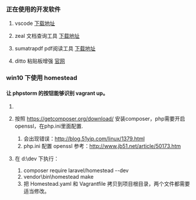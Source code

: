 ### 正在使用的开发软件

1. vscode [下载地址](https://code.visualstudio.com/docs?start=true)

2. zeal 文档查询工具 [下载地址](https://zealdocs.org/download.html#windows)

3. sumatrapdf pdf阅读工具 [下载地址](http://www.sumatrapdfreader.org/free-pdf-reader.html)

4. ditto 粘贴板增强 [官网](http://ditto-cp.sourceforge.net/)

### win10 下使用 homestead

#### 让 phpstorm 的按钮能够识别 vagrant up。

1. 

2. 按照 https://getcomposer.org/download/ 安装composer，php需要开启 openssl，在php.ini里面配置.
    
    1. 会出现错误：http://blog.51yip.com/linux/1379.html
    2. php.ini 配置 openssl 参考：http://www.jb51.net/article/50173.htm
    
3. 在 d:\dev 下执行：

    1. composer require laravel/homestead --dev
    2. vendor\\bin\\homestead make
    3. 把 Homestead.yaml 和 Vagrantfile 拷贝到项目根目录，两个文件都需要适当修改。